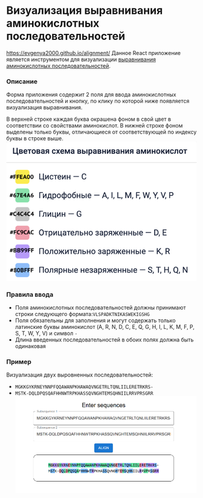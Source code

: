 # Визуализация выравнивания аминокислотных последовательностей

https://evgenya2000.github.io/alignment/
Данное React приложение является инструментом для
визуализации [выравнивания аминокислотных последовательностей](https://biomolecula.ru/articles/12-metodov-v-kartinkakh-sukhaia-biologiia).

### Описание

Форма приложения содержит 2 поля для ввода аминокислотных последовательностей и кнопку, по клику по которой ниже появляется визуализация выравнивания.

В верхней строке каждая буква окрашена фоном в свой цвет в соответствии со свойствами аминокислот.
В нижней строке фоном выделены только буквы, отличающиеся от соответствующей по индексу буквы в строке выше.
![color_scheme.png](./img/color_scheme.png)

### Правила ввода

- Поля аминокислотных последовательностей должны принимают строки следующего формата:`VLSPADKTNIKASWEKIGSHG`
- Поля обязательны для заполнения и могут содержать только латинские буквы аминокислот (A, R, N, D, C, E, Q, G, H, I,
  L, K, M, F, P, S, T, W, Y, V) и символ `-`
- Длина введенных последовательностей в обоих полях должна быть одинаковая

### Пример

Визуализация двух выровненных последовательностей:

- `MGKKGYKRNEYNNPFQQAWANPKHAWAQVNGETRLTQNLIILERETRKRS-`
- `MSTK-DQLDPQSQAFHHNWTRPKHASSQVNGHTEMSQHNIILRRVPRSGRR`
![example.png](./img/example.png)
